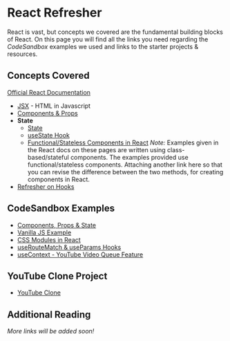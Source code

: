 # React Refresher

React is vast, but concepts we covered are the fundamental building blocks of React. On this page you will find all the links you need regarding the _CodeSandbox_ examples we used and links to the starter projects & resources.

## Concepts Covered

[Official React Documentation](https://reactjs.org/docs/getting-started.html)

- [JSX](https://reactjs.org/docs/introducing-jsx.html) - HTML in Javascript
- [Components & Props](https://reactjs.org/docs/components-and-props.html)
- **State**
  - [State](https://reactjs.org/docs/state-and-lifecycle.html)
  - [useState Hook](https://reactjs.org/docs/hooks-reference.html#usestate)
  - [Functional/Stateless Components in React](https://reactjs.org/docs/hooks-state.html#hooks-and-function-components)
    _Note:_ Examples given in the React docs on these pages are written using class-based/stateful components. The examples provided use functional/stateless components. Attaching another link here so that you can revise the difference between the two methods, for creating components in React.
- [Refresher on Hooks](https://reactjs.org/docs/hooks-overview.html)

## CodeSandbox Examples

- [Components, Props & State](https://codesandbox.io/s/change-color-d0cnc?file=/src/App.js)
- [Vanilla JS Example](https://codepen.io/salikadave/pen/ZEeqjmW)
- [CSS Modules in React](https://codesandbox.io/s/css-modules-zwdgf)
- [useRouteMatch & useParams Hooks](https://codesandbox.io/s/url-related-ebyw2)
- [useContext - YouTube Video Queue Feature](https://codesandbox.io/s/video-queue-ci20v)

## YouTube Clone Project

- [YouTube Clone](https://codesandbox.io/s/change-color-d0cnc?file=/src/App.js)

## Additional Reading

_More links will be added soon!_
